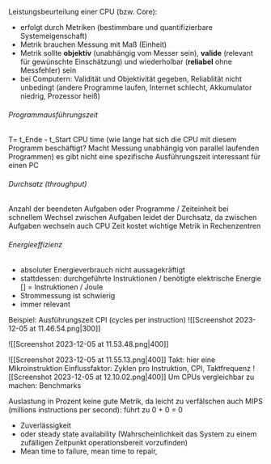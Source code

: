 Leistungsbeurteilung einer CPU (bzw. Core):
- erfolgt durch Metriken (bestimmbare und quantifizierbare Systemeigenschaft)
- Metrik brauchen Messung mit Maß (Einheit)
- Metrik sollte **objektiv** (unabhängig vom Messer sein), **valide** (relevant für gewünschte Einschätzung) und wiederholbar (**reliabel** ohne Messfehler) sein 
- bei Computern: Validität und Objektivität gegeben, Reliablität nicht unbedingt (andere Programme laufen, Internet schlecht, Akkumulator niedrig, Prozessor heiß)

###### Programmausführungszeit
T= t_Ende - t_Start
CPU time (wie lange hat sich die CPU mit diesem Programm beschäftigt? Macht Messung unabhängig von parallel laufenden Programmen)
es gibt nicht eine spezifische Ausführungszeit
interessant für einen PC

###### Durchsatz (throughput)
Anzahl der beendeten Aufgaben oder Programme / Zeiteinheit
bei schnellem Wechsel zwischen Aufgaben leidet der Durchsatz, da zwischen Aufgaben wechseln auch CPU Zeit kostet
wichtige Metrik in Rechenzentren
###### Energieeffizienz
- absoluter Energieverbrauch nicht aussagekräftigt
- stattdessen: durchgeführte Instruktionen / benötigte elektrische Energie [] = Instruktionen / Joule
- Strommessung ist schwierig
- immer relevant

Beispiel: Ausführungszeit
CPI (cycles per instruction)
![[Screenshot 2023-12-05 at 11.46.54.png|300]]

![[Screenshot 2023-12-05 at 11.53.48.png|400]]

![[Screenshot 2023-12-05 at 11.55.13.png|400]]
Takt: hier eine Mikroinstruktion
Einflussfaktor: Zyklen pro Instruktion, CPI, Taktfrequenz
![[Screenshot 2023-12-05 at 12.10.02.png|400]]
Um CPUs vergleichbar zu machen: Benchmarks

Auslastung in Prozent keine gute Metrik, da leicht zu verfälschen
auch MIPS (millions instructions per second): führt zu 0 + 0 = 0
- Zuverlässigkeit
- oder steady state availability (Wahrscheinlichkeit das System zu einem zufälligen Zeitpunkt operationsbereit vorzufinden)
- Mean time to failure, mean time to repair, 